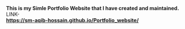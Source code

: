 **This is my Simle Portfolio Website that I have created and maintained.**<br>
LINK-<br>
**https://sm-aqib-hossain.github.io/Portfolio_website/** 
